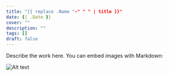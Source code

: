 ```yaml
---
title: "{{ replace .Name "-" " " | title }}"
date: {{ .Date }}
cover: ""
description: ""
tags: []
draft: false
---
```


Describe the work here. You can embed images with Markdown:

![Alt text](/uploads/example.jpg)
